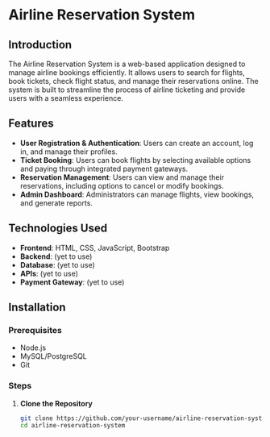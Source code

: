 # Airline Reservation System

## Introduction
The Airline Reservation System is a web-based application designed to manage airline bookings efficiently. It allows users to search for flights, book tickets, check flight status, and manage their reservations online. The system is built to streamline the process of airline ticketing and provide users with a seamless experience.

## Features
- **User Registration & Authentication**: Users can create an account, log in, and manage their profiles.
- **Ticket Booking**: Users can book flights by selecting available options and paying through integrated payment gateways.
- **Reservation Management**: Users can view and manage their reservations, including options to cancel or modify bookings.
- **Admin Dashboard**: Administrators can manage flights, view bookings, and generate reports.

## Technologies Used
- **Frontend**: HTML, CSS, JavaScript, Bootstrap
- **Backend**: (yet to use)
- **Database**: (yet to use)
- **APIs**: (yet to use)
- **Payment Gateway**: (yet to use)

## Installation

### Prerequisites
- Node.js
- MySQL/PostgreSQL
- Git

### Steps
1. **Clone the Repository**
   ```bash
   git clone https://github.com/your-username/airline-reservation-system.git
   cd airline-reservation-system
